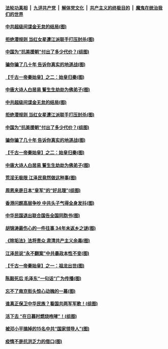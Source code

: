 

####  [法轮功真相](../../../../basic/blob/master/README.md?t=08081602) &nbsp;|&nbsp; [九评共产党](../../../../9ping.md/blob/master/README.md?t=08081602) &nbsp;|&nbsp; [解体党文化](../../../../jtdwh.md/blob/master/README.md?t=08081602)  &nbsp;|&nbsp; [共产主义的终极目的](../../../../gczydzjmd.md/blob/master/README.md?t=08081602) &nbsp;|&nbsp; [魔鬼在统治我们的世界](../../../../mgztzwmdsj.md/blob/master/README.md?t=08081602) 

#### [中共超级间谍金无怠的结局(图)](../pages/p6/942032.md?t=08081602) 

#### [拒绝潜规则 当红女星遭江派联手打压封杀(图)](../pages/p6/941649.md?t=08081602) 

#### [中国为“抗美援朝”付出了多少代价？(组图)](../pages/p6/941566.md?t=08081602) 

#### [骗你骗了几十年 告诉你真实的地道战(图)](../pages/p6/941658.md?t=08081602) 

#### [【千古一帝秦始皇】之二：始皇归秦(图)](../pages/p6/941409.md?t=08081602) 

#### [中唐大诗人白居易 誓生生劫劫为佛弟子(图)](../pages/p6/940978.md?t=08081602) 

#### [中共超级间谍金无怠的结局(图)](../pages/p6/942032.md?t=08081602) 

#### [拒绝潜规则 当红女星遭江派联手打压封杀(图)](../pages/p6/941649.md?t=08081602) 

#### [中国为“抗美援朝”付出了多少代价？(组图)](../pages/p6/941566.md?t=08081602) 

#### [骗你骗了几十年 告诉你真实的地道战(图)](../pages/p6/941658.md?t=08081602) 

#### [【千古一帝秦始皇】之二：始皇归秦(图)](../pages/p6/941409.md?t=08081602) 

#### [中唐大诗人白居易 誓生生劫劫为佛弟子(图)](../pages/p6/940978.md?t=08081602) 

#### [荒淫无极限 江泽民竟然做这种事(图)](../pages/p6/941644.md?t=08081602) 

#### [周恩来是日本“皇军”的“好总理”(组图)](../pages/p6/941267.md?t=08081602) 

#### [香港问题高层争吵 中共头子气得全身发抖(图)](../pages/p6/937974.md?t=08081602) 

#### [中华民国退出联合国告全国同胞书(图)](../pages/p6/941721.md?t=08081602) 

#### [胡锦涛最伤心的一件往事 34年未返乡之谜(图)](../pages/p6/941641.md?t=08081602) 

#### [《除垢法》法将责众 肃清共产主义余毒(图)](../pages/p6/940506.md?t=08081602) 

#### [江泽民说“永不翻案”中共暴政本性不变(图)](../pages/p6/940129.md?t=08081602) 

#### [【千古一帝秦始皇】之一：祖龙出世(图)](../pages/p6/941408.md?t=08081602) 

#### [陈毅死后 毛泽东“一句话”广为传播(图)](../pages/p6/941648.md?t=08081602) 

#### [忘不了南京街头惊心动魄的一幕(图)](../pages/p6/940295.md?t=08081602) 

#### [谁真正保卫中华民族？看国共两军军歌！(组图)](../pages/p6/940537.md?t=08081602) 

#### [活下去 “在日暮时燃烧咆哮”！(组图)](../pages/p6/940475.md?t=08081602) 

#### [被邓小平搞掉的15名中共“国家领导人”(图)](../pages/p6/937973.md?t=08081602) 

#### [疫情不是抗洪乏力的借口(图)](../pages/p6/940959.md?t=08081602) 

